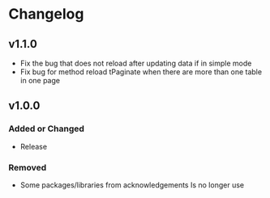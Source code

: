 # Changelog

## v1.1.0
- Fix the bug that does not reload after updating data if in simple mode
- Fix bug for method reload tPaginate when there are more than one table in one page

## v1.0.0

### Added or Changed
- Release

### Removed

- Some packages/libraries from acknowledgements Is no longer use
